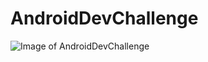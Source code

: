 # AndroidDevChallenge
![Image of AndroidDevChallenge](https://github.com/Parag0506/AndroidDevChallenge/blob/master/assets/androidDevChallenge.png)
